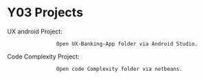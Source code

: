 # Y03 Projects

UX android Project:

                    Open UX-Banking-App folder via Android Studio.


Code Complexity Project:
                   
                    Open code Complexity folder via netbeans.

